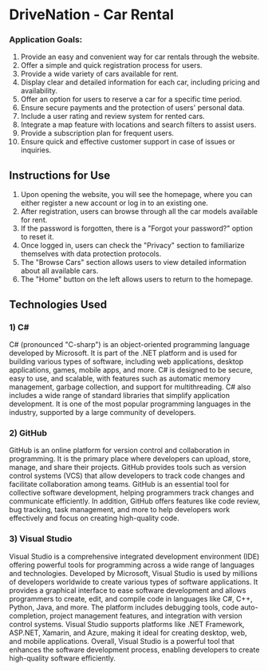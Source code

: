 # DriveNation - Car Rental



### Application Goals:
1. Provide an easy and convenient way for car rentals through the website.
2. Offer a simple and quick registration process for users.
3. Provide a wide variety of cars available for rent.
4. Display clear and detailed information for each car, including pricing and availability.
5. Offer an option for users to reserve a car for a specific time period.
6. Ensure secure payments and the protection of users' personal data.
7. Include a user rating and review system for rented cars.
8. Integrate a map feature with locations and search filters to assist users.
9. Provide a subscription plan for frequent users.
10. Ensure quick and effective customer support in case of issues or inquiries.

## Instructions for Use

1. Upon opening the website, you will see the homepage, where you can either register a new account or log in to an existing one.
2. After registration, users can browse through all the car models available for rent.
3. If the password is forgotten, there is a "Forgot your password?" option to reset it.
4. Once logged in, users can check the "Privacy" section to familiarize themselves with data protection protocols.
5. The "Browse Cars" section allows users to view detailed information about all available cars.
6. The "Home" button on the left allows users to return to the homepage.

## Technologies Used

### 1) C#
C# (pronounced "C-sharp") is an object-oriented programming language developed by Microsoft. It is part of the .NET platform and is used for building various types of software, including web applications, desktop applications, games, mobile apps, and more. C# is designed to be secure, easy to use, and scalable, with features such as automatic memory management, garbage collection, and support for multithreading. C# also includes a wide range of standard libraries that simplify application development. It is one of the most popular programming languages in the industry, supported by a large community of developers.

### 2) GitHub
GitHub is an online platform for version control and collaboration in programming. It is the primary place where developers can upload, store, manage, and share their projects. GitHub provides tools such as version control systems (VCS) that allow developers to track code changes and facilitate collaboration among teams. GitHub is an essential tool for collective software development, helping programmers track changes and communicate efficiently. In addition, GitHub offers features like code review, bug tracking, task management, and more to help developers work effectively and focus on creating high-quality code.

### 3) Visual Studio
Visual Studio is a comprehensive integrated development environment (IDE) offering powerful tools for programming across a wide range of languages and technologies. Developed by Microsoft, Visual Studio is used by millions of developers worldwide to create various types of software applications. It provides a graphical interface to ease software development and allows programmers to create, edit, and compile code in languages like C#, C++, Python, Java, and more. The platform includes debugging tools, code auto-completion, project management features, and integration with version control systems. Visual Studio supports platforms like .NET Framework, ASP.NET, Xamarin, and Azure, making it ideal for creating desktop, web, and mobile applications. Overall, Visual Studio is a powerful tool that enhances the software development process, enabling developers to create high-quality software efficiently.

